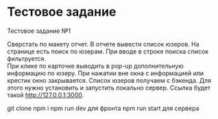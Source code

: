 # Тестовое задание

Тестовое задание №1

Сверстать по макету отчет. В отчете вывести список юзеров. 
На странице есть поиск по юзерам. При вводе в строке поиска список фильтруется.  
При клике по карточке выводить в pop-up дополнительную информацию по юзеру. 
При нажатии вне окна с информацией или крестик окно закрывается.
Список юзеров получаем с бэкенда. Для этого нужно установить  и запустить локально сервер. 
Ссылка будет такой http://127.0.0.1:3000.

git clone
npm i
npm run dev для фронта
npm run start для сервера